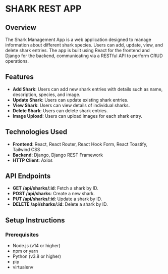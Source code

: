 # SHARK REST APP

## Overview

The Shark Management App is a web application designed to manage information about different shark species. Users can add, update, view, and delete shark entries. The app is built using React for the frontend and Django for the backend, communicating via a RESTful API to perform CRUD operations.

## Features

- **Add Shark**: Users can add new shark entries with details such as name, description, species, and image.
- **Update Shark**: Users can update existing shark entries.
- **View Shark**: Users can view details of individual sharks.
- **Delete Shark**: Users can delete shark entries.
- **Image Upload**: Users can upload images for each shark entry.

## Technologies Used

- **Frontend**: React, React Router, React Hook Form, React Toastify, Tailwind CSS
- **Backend**: Django, Django REST Framework
- **HTTP Client**: Axios

## API Endpoints

- **GET /api/sharks/:id**: Fetch a shark by ID.
- **POST /api/sharks**: Create a new shark.
- **PUT /api/sharks/:id**: Update a shark by ID.
- **DELETE /api/sharks/:id**: Delete a shark by ID.

## Setup Instructions

### Prerequisites

- Node.js (v14 or higher)
- npm or yarn
- Python (v3.8 or higher)
- pip
- virtualenv
